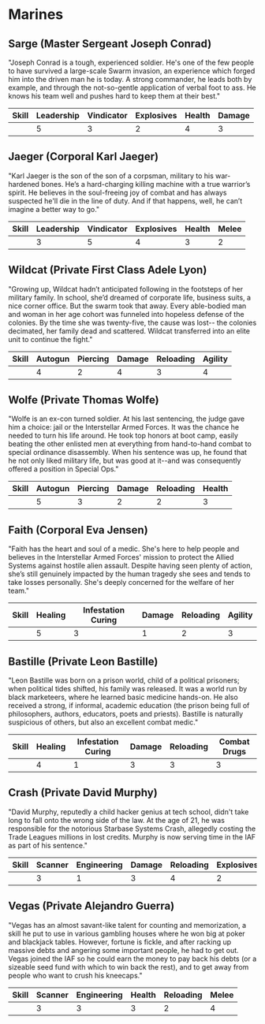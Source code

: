 # Marines 

## Sarge (Master Sergeant Joseph Conrad)  

"Joseph Conrad is a tough, experienced soldier. He's one of the few people to have survived a large-scale Swarm invasion, an experience which forged him into the driven man he is today. A strong commander, he leads both by example, and through the not-so-gentle application of verbal foot to ass. He knows his team well and pushes hard to keep them at their best." 

  | Skill | Leadership | Vindicator | Explosives | Health | Damage | 
  | --- | --- | --- | --- | --- | --- | 
  |   | 5 | 3 | 2 | 4 | 3 | 

## Jaeger (Corporal Karl Jaeger) 

"Karl Jaeger is the son of the son of a corpsman, military to his war-hardened bones. He’s a hard-charging killing machine with a true warrior’s spirit. He believes in the soul-freeing joy of combat and has always suspected he'll die in the line of duty. And if that happens, well, he can’t imagine a better way to go." 

  | Skill | Leadership | Vindicator | Explosives | Health | Melee | 
  | --- | --- | --- | --- | --- | --- | 
  |   | 3 | 5 | 4 | 3 | 2 | 
 
## Wildcat (Private First Class Adele Lyon) 

"Growing up, Wildcat hadn’t anticipated following in the footsteps of her military family. In school, she’d dreamed of corporate life, business suits, a nice corner office. But the swarm took that away. Every able-bodied man and woman in her age cohort was funneled into hopeless defense of the colonies. By the time she was twenty-five, the cause was lost-- the colonies decimated, her family dead and scattered. Wildcat transferred into an elite unit to continue the fight." 

  | Skill | Autogun | Piercing | Damage | Reloading | Agility | 
  | --- | --- | --- | --- | --- | --- | 
  |   | 4 | 2 | 4 | 3 | 4 | 

## Wolfe (Private Thomas Wolfe) 

"Wolfe is an ex-con turned soldier. At his last sentencing, the judge gave him a choice: jail or the Interstellar Armed Forces. It was the chance he needed to turn his life around. He took top honors at boot camp, easily beating the other enlisted men at everything from hand-to-hand combat to special ordinance disassembly. When his sentence was up, he found that he not only liked military life, but was good at it--and was consequently offered a position in Special Ops." 

  | Skill | Autogun | Piercing | Damage | Reloading | Health | 
  | --- | --- | --- | --- | --- | --- | 
  |   | 5 | 3 | 2 | 2 | 3 | 
 
## Faith (Corporal Eva Jensen) 

"Faith has the heart and soul of a medic. She's here to help people and believes in the Interstellar Armed Forces' mission to protect the Allied Systems against hostile alien assault. Despite having seen plenty of action, she’s still genuinely impacted by the human tragedy she sees and tends to take losses personally. She's deeply concerned for the welfare of her team." 

  | Skill | Healing | Infestation Curing | Damage | Reloading | Agility | 
  | --- | --- | --- | --- | --- | --- | 
  |   | 5 | 3 | 1 | 2 | 3 | 

## Bastille (Private Leon Bastille) 

"Leon Bastille was born on a prison world, child of a political prisoners; when political tides shifted, his family was released. It was a world run by black marketeers, where he learned basic medicine hands-on. He also received a strong, if informal, academic education (the prison being full of philosophers, authors, educators, poets and priests). Bastille is naturally suspicious of others, but also an excellent combat medic." 

  | Skill | Healing | Infestation Curing | Damage | Reloading | Combat Drugs | 
  | --- | --- | --- | --- | --- | --- | 
  |   | 4 | 1 | 3 | 3 | 3 | 

## Crash (Private David Murphy) 

"David Murphy, reputedly a child hacker genius at tech school, didn't take long to fall onto the wrong side of the law. At the age of 21, he was responsible for the notorious Starbase Systems Crash, allegedly costing the Trade Leagues millions in lost credits. Murphy is now serving time in the IAF as part of his sentence." 

  | Skill | Scanner | Engineering | Damage | Reloading | Explosives | 
  | --- | --- | --- | --- | --- | --- | 
  |   | 3 | 1 | 3 | 4 | 2 | 
  
## Vegas (Private Alejandro Guerra) 

"Vegas has an almost savant-like talent for counting and memorization, a skill he put to use in various gambling houses where he won big at poker and blackjack tables. However, fortune is fickle, and after racking up massive debts and angering some important people, he had to get out. Vegas joined the IAF so he could earn the money to pay back his debts (or a sizeable seed fund with which to win back the rest), and to get away from people who want to crush his kneecaps." 

  | Skill | Scanner | Engineering | Health | Reloading | Melee | 
  | --- | --- | --- | --- | --- | --- | 
  |   | 3 | 3 | 3 | 2 | 4 | 
